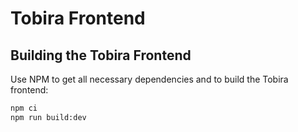 Tobira Frontend
==============


Building the Tobira Frontend
---------------------------

Use NPM to get all necessary dependencies and to build the Tobira frontend:

```sh
npm ci
npm run build:dev
```
